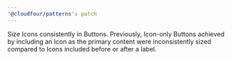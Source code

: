 ```yaml
---
'@cloudfour/patterns': patch
---
```


Size Icons consistently in Buttons. Previously, Icon-only Buttons achieved by including an Icon as the primary content were inconsistently sized compared to Icons included before or after a label.
